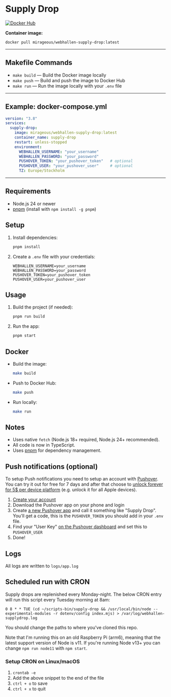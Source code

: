 # Supply Drop

[![Docker Hub](https://img.shields.io/badge/docker-mirageous%2Fwebhallen--supply--drop-blue?logo=docker)](https://hub.docker.com/r/mirageous/webhallen-supply-drop)

**Container image:**
```
docker pull mirageous/webhallen-supply-drop:latest
```

---

## Makefile Commands

- `make build` — Build the Docker image locally
- `make push` — Build and push the image to Docker Hub
- `make run` — Run the image locally with your `.env` file

---

## Example: docker-compose.yml

```yaml
version: "3.8"
services:
  supply-drop:
    image: mirageous/webhallen-supply-drop:latest
    container_name: supply-drop
    restart: unless-stopped
    environment:
      WEBHALLEN_USERNAME: "your_username"
      WEBHALLEN_PASSWORD: "your_password"
      PUSHOVER_TOKEN: "your_pushover_token"   # optional
      PUSHOVER_USER: "your_pushover_user"     # optional
      TZ: Europe/Stockholm
```

---

## Requirements
- Node.js 24 or newer
- [pnpm](https://pnpm.io/) (install with `npm install -g pnpm`)

## Setup
1. Install dependencies:
   ```sh
   pnpm install
   ```
2. Create a `.env` file with your credentials:
   ```env
   WEBHALLEN_USERNAME=your_username
   WEBHALLEN_PASSWORD=your_password
   PUSHOVER_TOKEN=your_pushover_token
   PUSHOVER_USER=your_pushover_user
   ```

## Usage
1. Build the project (if needed):
   ```sh
   pnpm run build
   ```
2. Run the app:
   ```sh
   pnpm start
   ```

## Docker
- Build the image:
  ```sh
  make build
  ```
- Push to Docker Hub:
  ```sh
  make push
  ```
- Run locally:
  ```sh
  make run
  ```

## Notes
- Uses native `fetch` (Node.js 18+ required, Node.js 24+ recommended).
- All code is now in TypeScript.
- Uses [pnpm](https://pnpm.io/) for dependency management.

## Push notifications (optional)
To setup Push notifications you need to setup an account with [Pushover](https://pushover.net/api). You can try it out for free for 7 days and after that choose to [unlock forever for 5$ per device platform](https://pushover.net/pricing) (e.g. unlock it for all Apple devices).

1. [Create your account](https://pushover.net/signup)
2. Download the Pushover app on your phone and login
3. Create [a new Pushover app](https://pushover.net/apps) and call it something like "Supply Drop". You'll get a code, this is the `PUSHOVER_TOKEN` you should add in your `.env` file.
4. Find your "User Key" [on the Pushover dashboard](https://pushover.net/) and set this to `PUSHOVER_USER`
5. Done!

## Logs
All logs are written to `logs/app.log`

## Scheduled run with CRON
Supply drops are replenished every Monday-night. The below CRON entry will run this script every Tuesday morning at 8am:
```cron
0 8 * * TUE (cd ~/scripts-bin/supply-drop && /usr/local/bin/node --experimental-modules -r dotenv/config index.mjs) > /var/log/webhallen-supplydrop.log
```

You should change the paths to where you've cloned this repo.

Note that I'm running this on an old Raspberry Pi (arm6), meaning that the latest support version of Node is v11. If you're running Node v13+ you can change `npm run node11` with `npm start`.

### Setup CRON on Linux/macOS
1. `crontab -e`
2. Add the above snippet to the end of the file
3. `ctrl + o` to save
4. `ctrl + x` to quit
